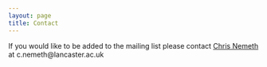 ```yaml
---
layout: page
title: Contact
---
```


<p class="message">
    If you would like to be added to the mailing list please contact <a href="http://www.lancs.ac.uk/~nemeth/index.html">Chris Nemeth</a> at c.nemeth@lancaster.ac.uk
</p>

